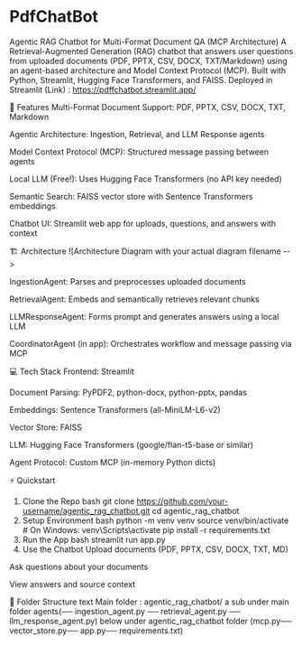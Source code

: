 # PdfChatBot
Agentic RAG Chatbot for Multi-Format Document QA (MCP Architecture)
A Retrieval-Augmented Generation (RAG) chatbot that answers user questions from uploaded documents (PDF, PPTX, CSV, DOCX, TXT/Markdown) using an agent-based architecture and Model Context Protocol (MCP).
Built with Python, Streamlit, Hugging Face Transformers, and FAISS.
Deployed in Streamlit (Link) : https://pdffchatbot.streamlit.app/

🚀 Features
Multi-Format Document Support: PDF, PPTX, CSV, DOCX, TXT, Markdown

Agentic Architecture: Ingestion, Retrieval, and LLM Response agents

Model Context Protocol (MCP): Structured message passing between agents

Local LLM (Free!): Uses Hugging Face Transformers (no API key needed)

Semantic Search: FAISS vector store with Sentence Transformers embeddings

Chatbot UI: Streamlit web app for uploads, questions, and answers with context

🏗️ Architecture
![Architecture Diagram with your actual diagram filename -->

IngestionAgent: Parses and preprocesses uploaded documents

RetrievalAgent: Embeds and semantically retrieves relevant chunks

LLMResponseAgent: Forms prompt and generates answers using a local LLM

CoordinatorAgent (in app): Orchestrates workflow and message passing via MCP

💻 Tech Stack
Frontend: Streamlit

Document Parsing: PyPDF2, python-docx, python-pptx, pandas

Embeddings: Sentence Transformers (all-MiniLM-L6-v2)

Vector Store: FAISS

LLM: Hugging Face Transformers (google/flan-t5-base or similar)

Agent Protocol: Custom MCP (in-memory Python dicts)

⚡ Quickstart
1. Clone the Repo
bash
git clone https://github.com/your-username/agentic_rag_chatbot.git
cd agentic_rag_chatbot
2. Setup Environment
bash
python -m venv venv
source venv/bin/activate  # On Windows: venv\Scripts\activate
pip install -r requirements.txt
3. Run the App
bash
streamlit run app.py
4. Use the Chatbot
Upload documents (PDF, PPTX, CSV, DOCX, TXT, MD)

Ask questions about your documents

View answers and source context

🧩 Folder Structure
text
Main folder : agentic_rag_chatbot/
a sub under main folder 
agents(── ingestion_agent.py ── retrieval_agent.py ── llm_response_agent.py)
below under agentic_rag_chatbot  folder
(mcp.py── vector_store.py── app.py── requirements.txt)
